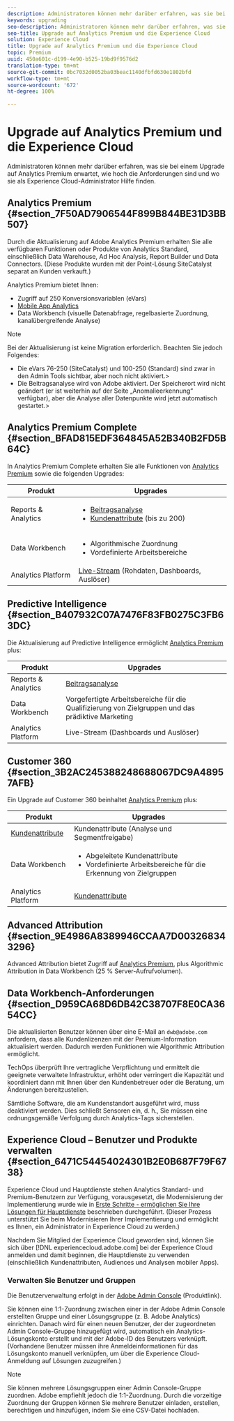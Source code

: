 ```yaml
---
description: Administratoren können mehr darüber erfahren, was sie bei einem Upgrade auf Analytics Premium erwartet, wie hoch die Anforderungen sind und wo sie als Experience Cloud-Administrator Hilfe finden.
keywords: upgrading
seo-description: Administratoren können mehr darüber erfahren, was sie bei einem Upgrade auf Analytics Premium erwartet, wie hoch die Anforderungen sind und wo sie als Experience Cloud-Administrator Hilfe finden.
seo-title: Upgrade auf Analytics Premium und die Experience Cloud
solution: Experience Cloud
title: Upgrade auf Analytics Premium und die Experience Cloud
topic: Premium
uuid: 450a601c-d199-4e90-b525-19bd9f9576d2
translation-type: tm+mt
source-git-commit: 0bc7032d0052ba03beac1140dfbfd630e1802bfd
workflow-type: tm+mt
source-wordcount: '672'
ht-degree: 100%

---
```



# Upgrade auf Analytics Premium und die Experience Cloud

Administratoren können mehr darüber erfahren, was sie bei einem Upgrade auf Analytics Premium erwartet, wie hoch die Anforderungen sind und wo sie als Experience Cloud-Administrator Hilfe finden.

## Analytics Premium {#section_7F50AD7906544F899B844BE31D3BB507}

Durch die Aktualisierung auf Adobe Analytics Premium erhalten Sie alle verfügbaren Funktionen oder Produkte von Analytics Standard, einschließlich Data Warehouse, Ad Hoc Analysis, Report Builder und Data Connectors. (Diese Produkte wurden mit der Point-Lösung SiteCatalyst separat an Kunden verkauft.)

Analytics Premium bietet Ihnen:

* Zugriff auf 250 Konversionsvariablen (eVars)
* [Mobile App Analytics](https://docs.adobe.com/content/help/de-DE/mobile-services/using/home.html)
* Data Workbench (visuelle Datenabfrage, regelbasierte Zuordnung, kanalübergreifende Analyse)

>[!NOTE]
>
>Bei der Aktualisierung ist keine Migration erforderlich. Beachten Sie jedoch Folgendes:
>
>* Die eVars 76-250 (SiteCatalyst) und 100-250 (Standard) sind zwar in den Admin Tools sichtbar, aber noch nicht aktiviert.>
>* Die Beitragsanalyse wird von Adobe aktiviert. Der Speicherort wird nicht geändert (er ist weiterhin auf der Seite „Anomalieerkennung“ verfügbar), aber die Analyse aller Datenpunkte wird jetzt automatisch gestartet.>


## Analytics Premium Complete {#section_BFAD815EDF364845A52B340B2FD5B64C}

In Analytics Premium Complete erhalten Sie alle Funktionen von [Analytics Premium](../admin-getting-started/upgrade-to-analytics-premium.md#section_7F50AD7906544F899B844BE31D3BB507) sowie die folgenden Upgrades:

| Produkt | Upgrades |
|--- |--- |
| Reports &amp; Analytics | <ul><li>[Beitragsanalyse](https://docs.adobe.com/content/help/de-DE/analytics/analyze/analysis-workspace/virtual-analyst/contribution-analysis/ca-tokens.html)</li><li>[Kundenattribute](../attributes/attributes.md#concept_ACFEE7C8B8E94875BA0825CDF4913AF1) (bis zu 200)</li></ul> |
| Data Workbench | <ul><li>Algorithmische Zuordnung</li><li>Vordefinierte Arbeitsbereiche</li></ul> |
| Analytics Platform | [Live-Stream](https://helpx.adobe.com/de/analytics/kb/getting-started-with-livestream-api.html) (Rohdaten, Dashboards, Auslöser) |

## Predictive Intelligence {#section_B407932C07A7476F83FB0275C3FB63DC}

Die Aktualisierung auf Predictive Intelligence ermöglicht [Analytics Premium](../admin-getting-started/upgrade-to-analytics-premium.md#section_7F50AD7906544F899B844BE31D3BB507) plus:

| Produkt | Upgrades |
|---|---|
| Reports &amp; Analytics | [Beitragsanalyse](https://docs.adobe.com/content/help/de-DE/analytics/analyze/analysis-workspace/virtual-analyst/contribution-analysis/ca-tokens.html) |
| Data Workbench | Vorgefertigte Arbeitsbereiche für die Qualifizierung von Zielgruppen und das prädiktive Marketing |
| Analytics Platform | Live-Stream (Dashboards und Auslöser) |

## Customer 360 {#section_3B2AC245388248688067DC9A48957AFB}

Ein Upgrade auf Customer 360 beinhaltet [Analytics Premium](../admin-getting-started/upgrade-to-analytics-premium.md#section_7F50AD7906544F899B844BE31D3BB507) plus:

| Produkt | Upgrades |
|--- |--- |
| [Kundenattribute](../attributes/attributes.md) | Kundenattribute (Analyse und Segmentfreigabe) |
| Data Workbench | <ul><li>Abgeleitete Kundenattribute</li><li>Vordefinierte Arbeitsbereiche für die Erkennung von Zielgruppen</li></ul> |
| Analytics Platform | [Kundenattribute](../attributes/attributes.md) |

## Advanced Attribution {#section_9E4986A8389946CCAA7D003268343296}

Advanced Attribution bietet Zugriff auf [Analytics Premium](../admin-getting-started/upgrade-to-analytics-premium.md#section_7F50AD7906544F899B844BE31D3BB507), plus Algorithmic Attribution in Data Workbench (25 % Server-Aufrufvolumen).

## Data Workbench-Anforderungen {#section_D959CA68D6DB42C38707F8E0CA3654CC}

Die aktualisierten Benutzer können über eine E-Mail an `dwb@adobe.com` anfordern, dass alle Kundenlizenzen mit der Premium-Information aktualisiert werden. Dadurch werden Funktionen wie Algorithmic Attribution ermöglicht.

TechOps überprüft Ihre vertragliche Verpflichtung und ermittelt die geeignete verwaltete Infrastruktur, erhöht oder verringert die Kapazität und koordiniert dann mit Ihnen über den Kundenbetreuer oder die Beratung, um Änderungen bereitzustellen.

Sämtliche Software, die am Kundenstandort ausgeführt wird, muss deaktiviert werden. Dies schließt Sensoren ein, d. h., Sie müssen eine ordnungsgemäße Verfolgung durch Analytics-Tags sicherstellen.

## Experience Cloud – Benutzer und Produkte verwalten {#section_6471C54454024301B2E0B687F79F6738}

Experience Cloud und Hauptdienste stehen Analytics Standard- und Premium-Benutzern zur Verfügung, vorausgesetzt, die Modernisierung der Implementierung wurde wie in [Erste Schritte - ermöglichen Sie Ihre Lösungen für Hauptdienste](../core-services/core-services.md#concept_07ED1D5C64234E77976E6D572E78FB9C) beschrieben durchgeführt. (Dieser Prozess unterstützt Sie beim Modernisieren Ihrer Implementierung und ermöglicht es Ihnen, ein Administrator in Experience Cloud zu werden.)

Nachdem Sie Mitglied der Experience Cloud geworden sind, können Sie sich über [!DNL experiencecloud.adobe.com] bei der Experience Cloud anmelden und damit beginnen, die Hauptdienste zu verwenden (einschließlich Kundenattributen, Audiences und Analysen mobiler Apps).

### Verwalten Sie Benutzer und Gruppen

Die Benutzerverwaltung erfolgt in der [Adobe Admin Console](https://helpx.adobe.com/de/enterprise/help/aedash.html) (Produktlink).

Sie können eine 1:1-Zuordnung zwischen einer in der Adobe Admin Console erstellten Gruppe und einer Lösungsgruppe (z. B. Adobe Analytics) einrichten. Danach wird für einen neuen Benutzer, der der zugeordneten Admin Console-Gruppe hinzugefügt wird, automatisch ein Analytics-Lösungskonto erstellt und mit der Adobe-ID des Benutzers verknüpft. (Vorhandene Benutzer müssen ihre Anmeldeinformationen für das Lösungskonto manuell verknüpfen, um über die Experience Cloud-Anmeldung auf Lösungen zuzugreifen.)

>[!NOTE]
>
>Sie können mehrere Lösungsgruppen einer Admin Console-Gruppe zuordnen. Adobe empfiehlt jedoch die 1:1-Zuordnung. Durch die vorzeitige Zuordnung der Gruppen können Sie mehrere Benutzer einladen, erstellen, berechtigen und hinzufügen, indem Sie eine CSV-Datei hochladen.
